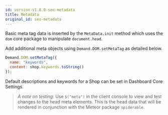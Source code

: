 ```yaml
---
id: version-v1.8.0-seo-metadata
title: Metadata
original_id: seo-metadata
---
```

    
Basic meta tag data is inserted by the `MetaData.init` method which uses the `dom` core package to manipulate `document.head`.

Add additional meta objects using `Demand.DOM.setMetaTag` as detailed below.

```js
Demand.DOM.setMetaTag({
  name: "keywords",
  content: shop.keywords.toString()
});
```

Default descriptions and keywords for a Shop can be set in Dashboard Core Settings.

> _A note on testing:_ Use `$("meta")` in the client console to view and test changes to the head meta elements. This is the head data that will be rendered in conjunction with the Meteor package `spiderable`.
